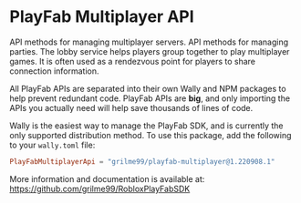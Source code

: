 # PlayFab Multiplayer API

API methods for managing multiplayer servers. API methods for managing parties. The lobby service helps players group together to play multiplayer games. It is often used as a rendezvous point for players to share connection information.

All PlayFab APIs are separated into their own Wally and NPM packages to help prevent redundant code.
PlayFab APIs are **big**, and only importing the APIs you actually need will help save thousands of lines of code.

Wally is the easiest way to manage the PlayFab SDK, and is currently the only supported distribution method.
To use this package, add the following to your `wally.toml` file:

```toml
PlayFabMultiplayerApi = "grilme99/playfab-multiplayer@1.220908.1"
```

More information and documentation is available at:
https://github.com/grilme99/RobloxPlayFabSDK
